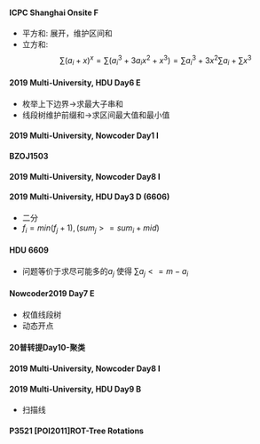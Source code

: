#### ICPC Shanghai Onsite F
* 平方和: 展开，维护区间和 
* 立方和: 
$$\sum(a_i + x) ^ x = \sum(a_i^3 + 3a_ix^2 + x^3) = \sum a_i^3 + 3x^2\sum a_i + \sum x^3$$

#### 2019 Multi-University, HDU Day6 E
* 枚举上下边界->求最大子串和
* 线段树维护前缀和->求区间最大值和最小值

#### 2019 Multi-University, Nowcoder Day1 I

#### BZOJ1503

#### 2019 Multi-University, Nowcoder Day8 I

#### 2019 Multi-University, HDU Day3 D (6606)
* 二分
* $f_i = min(f_j + 1), (sum_j >= sum_i + mid)$

#### HDU 6609
* 问题等价于求尽可能多的$a_j$ 使得 $\sum a_j <= m - a_i$

#### Nowcoder2019 Day7 E
* 权值线段树
* 动态开点

#### 20普转提Day10-聚类

#### 2019 Multi-University, Nowcoder Day8 I

#### 2019 Multi-University, HDU Day9 B
* 扫描线

#### P3521 [POI2011]ROT-Tree Rotations

